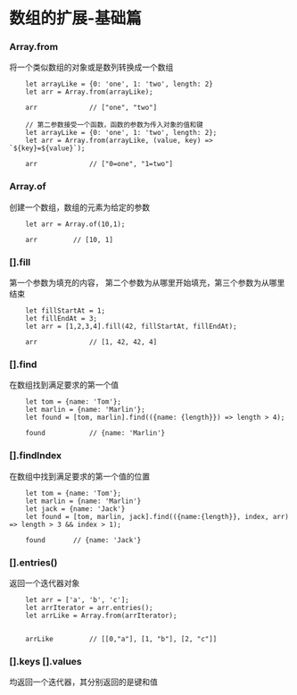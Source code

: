# 数组的扩展-基础篇

### Array.from
将一个类似数组的对象或是数列转换成一个数组
```
    let arrayLike = {0: 'one', 1: 'two', length: 2}
    let arr = Array.from(arrayLike);

    arr             // ["one", "two"]
```
```
    // 第二参数接受一个函数，函数的参数为传入对象的值和键
    let arrayLike = {0: 'one', 1: 'two', length: 2};
    let arr = Array.from(arrayLike, (value, key) => `${key}=${value}`);
    
    arr             // ["0=one", "1=two"]
```

### Array.of
创建一个数组，数组的元素为给定的参数
```
    let arr = Array.of(10,1);

    arr         // [10, 1]
```

### [].fill
第一个参数为填充的内容， 第二个参数为从哪里开始填充，第三个参数为从哪里结束
```
    let fillStartAt = 1;
    let fillEndAt = 3;
    let arr = [1,2,3,4].fill(42, fillStartAt, fillEndAt);

    arr             // [1, 42, 42, 4]
```

### [].find
在数组找到满足要求的第一个值
```
    let tom = {name: 'Tom'};
    let marlin = {name: 'Marlin'};
    let found = [tom, marlin].find(({name: {length}}) => length > 4);

    found           // {name: 'Marlin'}
```

### [].findIndex
在数组中找到满足要求的第一个值的位置
```
    let tom = {name: 'Tom'};
    let marlin = {name: 'Marlin'}
    let jack = {name: 'Jack'}
    let found = [tom, marlin, jack].find(({name:{length}}, index, arr) => length > 3 && index > 1);

    found       // {name: 'Jack'}
```

### [].entries()
返回一个迭代器对象
```
    let arr = ['a', 'b', 'c'];
    let arrIterator = arr.entries();
    let arrLike = Array.from(arrIterator);


    arrLike         // [[0,"a"], [1, "b"], [2, "c"]]

```

### [].keys [].values
均返回一个迭代器，其分别返回的是键和值